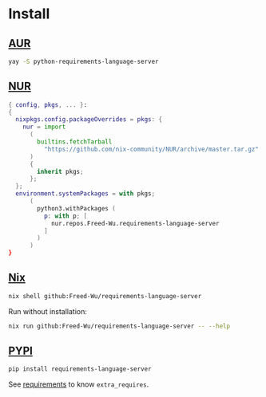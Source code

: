 # Install

## [AUR](https://aur.archlinux.org/packages/requirements-language-server)

```sh
yay -S python-requirements-language-server
```

## [NUR](https://nur.nix-community.org/repos/Freed-Wu)

```nix
{ config, pkgs, ... }:
{
  nixpkgs.config.packageOverrides = pkgs: {
    nur = import
      (
        builtins.fetchTarball
          "https://github.com/nix-community/NUR/archive/master.tar.gz"
      )
      {
        inherit pkgs;
      };
  };
  environment.systemPackages = with pkgs;
      (
        python3.withPackages (
          p: with p; [
            nur.repos.Freed-Wu.requirements-language-server
          ]
        )
      )
}
```

## [Nix](https://nixos.org)

```sh
nix shell github:Freed-Wu/requirements-language-server
```

Run without installation:

```sh
nix run github:Freed-Wu/requirements-language-server -- --help
```

## [PYPI](https://pypi.org/project/requirements-language-server)

```sh
pip install requirements-language-server
```

See [requirements](requirements) to know `extra_requires`.
